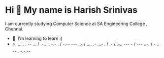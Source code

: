 Hi 👋 My name is Harish Srinivas
=================================

I am currently studying Computer Science at SA Engineering College , Chennai.
*   🧠  I'm learning to learn :) 
*   ⚡  ... . . -- ... / .-.. .. -.- . / -.-- --- ..- / .... .- ...- . / .- / .-.. --- - / --- ..-. / - .. -- . -.-.--

